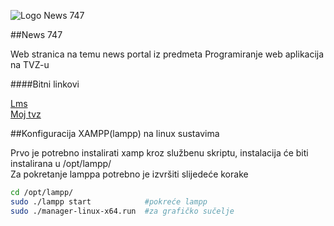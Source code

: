 ![Logo News 747](https://raw.githubusercontent.com/filipm7/NewsSite/master/res/IMAG1254.jpg)

##News 747

Web stranica na temu news portal iz predmeta Programiranje web aplikacija na TVZ-u

####Bitni linkovi

[Lms](lms.tvz.hr)  
[Moj tvz](moj.tvz.hr)

##Konfiguracija XAMPP(lampp) na linux sustavima

Prvo je potrebno instalirati xamp kroz službenu skriptu, instalacija će biti instalirana u /opt/lampp/    
Za pokretanje lamppa potrebno je izvršiti slijedeće korake  

```bash
cd /opt/lampp/
sudo ./lampp start            #pokreće lampp
sudo ./manager-linux-x64.run  #za grafičko sučelje
```

